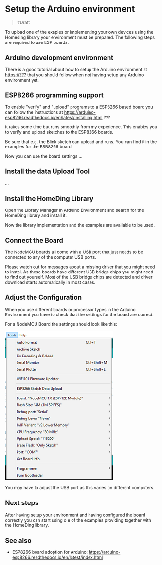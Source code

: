 # Setup the Arduino environment

> #Draft

To upload one of the exaples or implementing your own devices using the Homeding library your environment must be prepared. 
The following steps are required to use ESP boards:

## Arduino development environment

There is a good tutorial about how to setup the Arduino environment at <https://???> that you should follow when not having setup any Arduino environment yet.

## ESP8266 programming support

To enable "verify" and "upload" programs to a ESP8266 based board you can follow the instructions at
 <https://arduino-esp8266.readthedocs.io/en/latest/installing.html> ???

It takes some time but runs smoothly from my experience. This enables you to verify and upload sketches to the ESP8266 boards.

Be sure that e.g. the Blink sketch can upload and runs. You can find it in the examples for the ESB8266 board.

Now you can use the board settings
...


## Install the data Upload Tool

...

## Install the HomeDing Library

Open the Library Manager in Arduino Environment and search for the HomeDing library and install it.

Now the library implementation and the examples are available to be used.


## Connect the Board

The NodeMCU boards all come with a USB port that just needs to be connected to any of the computer USB ports.

Please watch out for messages about a missing driver that you might need to instal. As these boards have different USB bridge chips you might need to find out yourself. Most of the USB bridge chips are detected and driver download starts automatically in most cases.

## Adjust the Configuration

When you use different boards or processor types in the Arduino Environment you have to check that the settings for the board are correct.

For a NodeMCU Board the settings should look like this:

![NodeMCU Configuration](ConfigMenu.png)

You may have to adjust the USB port as this varies on different computers.


## Next steps

After having setup your environment and having configured the board correctly you can start using o e of the examples providing together with the HomeDing library.

## See also

* ESP8266 board adoption for Arduino: <https://arduino-esp8266.readthedocs.io/en/latest/index.html>
